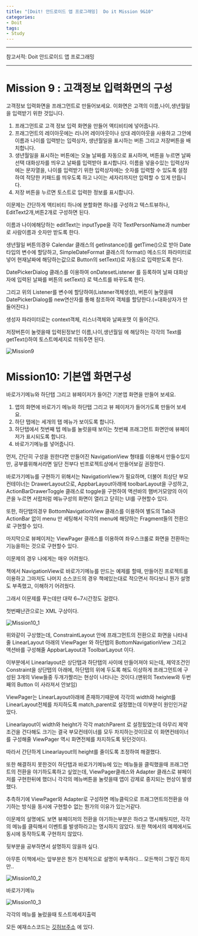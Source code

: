 ```yaml
---
title: "[Doit! 안드로이드 앱 프로그래밍]  Do it Mission 9&10"
categories:
- Doit
tags:
- Study
---
```


---

참고서적: Doit 안드로이드 앱 프로그래밍

---

# Mission 9 : 고객정보 입력화면의 구성

고객정보 입력화면을 프래그먼트로 만들어보세요. 이화면은 고객의 이름,나이,생년월일을 입력받기 위한 것입니다.

1. 프래그먼트로 고객 정보 입력 화면을 만들어 액티비티에 넣어줍니다.
2. 프래그먼트의 레이아웃에는 리니어 레이아웃이나 상대 레이아웃을 사용하고 그안에 이름과 나이를 입력받는 입력상자, 생년월일을 표시하는 버튼 그리고 저장버튼을 배치합니다.
3. 생년월일을 표시하는 버튼에는 오늘 날짜를 자동으로 표시하며, 버튼을 누르면 날짜선택 대화상자를 띄우고 날짜를 입력받아 표시합니다. 이름을 넣을수있는 입력상자에는 문자열을, 나이를 입력받기 위한 입력상자에는 숫자를 입력할 수 있도록 설정하여 적당한 키패드를 띄우도록 하고 나이는 세자리까지만 입력할 수 있게 만듭니다.
4. 저장 버튼을 누르면 토스트로 입력한 정보를 표시합니다.


이문제는 간단하게 액티비티 하나에 분할화면 하나를 구성하고 텍스트뷰하나, EditText2개,버튼2개로 구성하면 된다.

이름과 나이에해당하는 editText는 inputType을 각각 TextPersonName과 number로 사람이름과 숫자만 받도록 한다.

생년월일 버튼의경우 Calendar 클래스의 getInstance()를 getTime()으로 받아 Date 타입의 변수에 할당하고, SimpleDateFormat 클래스의 format() 메소드의 파라미터로 넣어 현재날짜에 해당하는값으로 Button의 setText()로 자동으로 입력받도록 한다.

DatePickerDialog 클래스를 이용하여 onDatesetListener 를 등록하여 날짜 대화상자에 입력된 날짜를 버튼의 setText() 로 텍스트를 바꾸도록 한다.

그리고 위의 Listener를 변수에 할당하여(Listener객체생성), 버튼이 눌렷을때 DatePickerDialog를 new연산자를 통해 참조하여 객체를 할당한다.(=대화상자가 만들어진다.)

생성자 파라미터로는 context객체, 리스너객체와 날짜포맷 이 들어간다.

저장버튼이 눌렷을때 입력된정보인 이름,나이,생년월일 에 해당하는 각각의 Text를 getText()하여 토스트메세지로 띄워주면 된다.

![Mission9](/assets/Mission9.PNG)


# Mission10: 기본앱 화면구성

바로가기메뉴와 하단탭 그리고 뷰페이저가 들어간 기본앱 화면을 만들어 보세요.

1. 앱의 화면에 바로가기 메뉴와 하단탭 그리고 뷰 페이저가 들어가도록 만들어 보세요.
2. 하단 탭에는 세개의 탭 메뉴가 보이도록 합니다.
3. 하단탭에서 첫번째 텝 메뉴를 눌럿을때 보이는 첫번째 프래그먼트 화면안에 뷰페이저가 표시되도록 합니다.
4. 바로가기메뉴를 넣어줍니다.


먼저, 간단히 구성을 원한다면 만들어진 NavigationView 형태를 이용해서 만들수있지만, 공부를위해서라면 일단 전부다 빈프로젝트상에서 만들어보길 권장한다.

바로가기메뉴를 구현하기 위해서는 NavigationView가 필요하며, 더불어 최상단 부모컨테이너는 DrawerLayout으로, AppbarLayout아래에 toolbarLayout을 구성하고, ActionBarDrawerToggle 클래스로 toggle을 구현하여 액션바의 햄버거모양의 아이콘을 누르면 서랍처럼 메뉴구성의 화면이 열리고 닫히는 UI를 구현할수 있다.

또한, 하단탭의경우 BottomNavigationView 클래스를 이용하여 별도의 Tab과 ActionBar 없이 menu 만 세팅해서 각각의 menu에 해당하는 Fragment들의 전환으로 구현할수 있다.

마지막으로 뷰페이저는 ViewPager 클래스를 이용하여 좌우스크롤로 화면을 전환하는 기능을하는 것으로 구현할수 있다.

이문제의 경우 나에게는 매우 어려웠다.

책에서 NavigationView로 바로가기메뉴를 만드는 예제를 할때, 만들어진 프로젝트를 이용하고 그마저도 나머지 소스코드의 경우 책에있는대로 적으면서 하다보니 뭔가 설명도 부족했고, 이해하기 어려웠다.

그래서 이문제를 푸는데만 대략 6~7시간정도 걸렸다.

첫번째난관으로는 XML 구상이다.

![Mission10_1](/assets/Mission10_3.PNG)

위와같이 구상했는데, ConstraintLayout 안에 프래그먼트의 전환으로 화면을 나타내줄 LinearLayout 아래의 ViewPager 와 하단탭의 BottomNavigationView 그리고 액션바를 구성해줄 AppbarLayout과 ToolbarLayout 이다.

이부분에서 Linearlayout은 상단탭과 하단탭의 사이에 만들어져야 되는데, 제약조건인 Constraint을 상단탭의 아래에, 하단탭의 위에 두도록 해도 이상하게 프래그먼트에 구성된 3개의 View들중 두개가짤리는 현상이 나타나는 것이다.(맨위의 Textview와 두번째의 Button 이 사라져서 안보임)

ViewPager는 LinearLayout아래에 존재하기때문에 각각의 width와 height를 LinearLayout전체를 차지하도록 match_parent로 설정했는데 이부분이 원인인거같았다.

Linearlayout이 width와 height가 각각 matchParent 로 설정됬었는데 아무리 제약조건을 건다해도 크기는 결국 부모컨테이너를 모두 차지하는것이므로 이 화면컨테이너를 구성해줄 ViewPager 역시 화면전체를 차지하도록 됫던것이다.

따라서 간단하게 Linearlayout의 height를 줄이도록 조정하여 해결했다.

또한 해결하지 못한것이 하단탭과 바로가기메뉴에 있는 메뉴들을 클릭했을때 프래그먼트의 전환을 야기하도록하고 싶었는데, ViewPager클래스와 Adapter 클래스로 뷰페이저를 구현한뒤에 했더니 각각의 메뉴버튼을 눌럿을때 앱이 강제로 중지되는 현상이 발생했다.

추측하기에 ViewPager와 Adapter로 구성하면  메뉴클릭으로 프래그먼트의전환을 야기하는 방식을 동시에 구현할수 없는 뭔가의 이유가 있는거같다.

이문제의 설명에도 보면 뷰페이저의 전환을 야기하는부분은 하라고 명시해둿지만, 각각의 메뉴를 클릭해서 이벤트를 발생하라고는 명시하지 않았다. 또한 책에서의 예제에서도 동시에 동작하도록 구현하지 않았다.

뒷부분을 공부하면서 설명하지 않을까 싶다.

아무튼 이책에서는 앞부분은 뭔가 전체적으로 설명이 부족하다... 모든책이 그렇긴 하지만..

![Mission10_2](/assets/Mission10_1.PNG)

바로가기메뉴 

![Mission10_3](/assets/Mission10_2.PNG)

각각의 메뉴를 눌렀을때 토스트메세지출력

모든 예재소스코드는 [깃허브주소](https://github.com/jowunnal/studyAndroid "github link") 에 있다.
